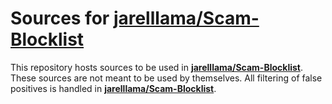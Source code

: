 # Sources for [jarelllama/Scam-Blocklist](https://github.com/jarelllama/Scam-Blocklist)

This repository hosts sources to be used in **[jarelllama/Scam-Blocklist](https://github.com/jarelllama/Scam-Blocklist)**. These sources are not meant to be used by themselves. All filtering of false positives is handled in **[jarelllama/Scam-Blocklist](https://github.com/jarelllama/Scam-Blocklist)**.
